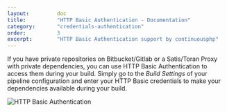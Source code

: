 ```yaml
---
layout:         doc
title:          "HTTP Basic Authentication - Documentation"
category:       "credentials-authentication"
order:          3
excerpt:        "HTTP Basic Authentication support by continuousphp"
---
```

If you have private repositories on Bitbucket/Gitlab or a Satis/Toran Proxy with private dependencies,
you can use HTTP Basic Authentication to access them during your build. Simply go to the *Build Settings*
of your pipeline configuration and enter your HTTP Basic credentials to make your dependencies available
during your build.

![HTTP Basic Authentication](/assets/doc/credentials-authentication/http-basic-authentication.png)